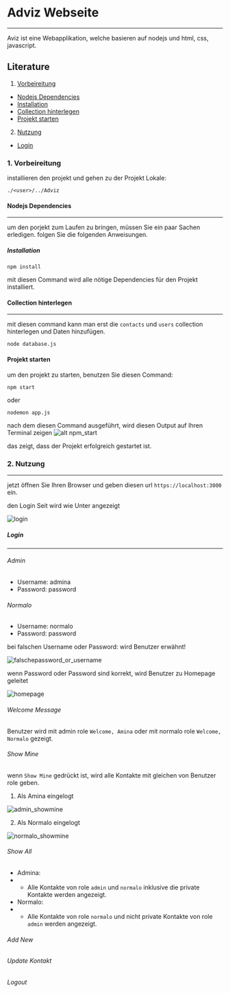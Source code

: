 

# Adviz Webseite
***
Aviz ist eine Webapplikation, welche basieren auf nodejs und html, css, javascript.

## Literature
1. [Vorbeireitung](#1-vorbeireitung)
* [Nodejs Dependencies](#nodejs-dependencies)
* [Installation](#installation)
* [Collection hinterlegen](#collection-hinterlegen)
* [Projekt starten](#projekt-starten)
2. [Nutzung](#2-nutzung)
* [Login](#login)

### 1. Vorbeireitung
installieren den projekt und gehen zu der Projekt Lokale:
```
./<user>/../Adviz

```
#### Nodejs Dependencies
***
um den porjekt zum Laufen zu bringen, müssen Sie ein paar Sachen erledigen. folgen Sie die folgenden Anweisungen.
##### Installation
```
npm install
```
mit diesen Command wird alle nötige Dependencies für den Projekt installiert.
#### Collection hinterlegen
***
mit diesen command kann man erst die `contacts` und `users` collection hinterlegen und Daten hinzufügen.
```
node database.js
```
#### Projekt starten
um den projekt zu starten, benutzen Sie diesen Command:
```
npm start
```
oder 
```
nodemon app.js
```
nach dem diesen Command ausgeführt, wird diesen Output auf Ihren Terminal zeigen
![alt npm_start](./public/images/readmeImages/npmstart.png "npm start")

das zeigt, dass der Projekt erfolgreich gestartet ist. 

### 2. Nutzung
***
jetzt öffnen Sie Ihren Browser und geben diesen url `https://localhost:3000` ein.

den Login Seit wird wie Unter angezeigt

![login](./public/images/readmeImages/Login.png "Login Page")

##### Login
***
###### Admin
+ Username: admina
+ Password: password
###### Normalo
+ Username: normalo
+ Password: password

bei falschen Username oder Password: wird Benutzer erwähnt!

![falschepassword_or_username](./public/images/readmeImages/falscheusername_or_password.png)

wenn Password oder Password sind korrekt, wird Benutzer zu Homepage geleitet

![homepage](./public/images/readmeImages/homepage_admina.png)
###### Welcome Message

Benutzer wird mit admin role `Welcome, Amina` oder mit normalo role  `Welcome, Normalo` gezeigt.

###### Show Mine 

wenn `Show Mine` gedrückt ist, wird alle Kontakte mit gleichen von Benutzer role geben. 
1. Als Amina eingelogt

![admin_showmine](./public/images/readmeImages/Show_mine_admin.png)


2. Als Normalo eingelogt

![normalo_showmine](./public/images/readmeImages/showmine_normalo.png)

###### Show All
* Admina: 
* * Alle Kontakte von role `admin` und `normalo` inklusive die private Kontakte werden angezeigt.
* Normalo: 
* * Alle Kontakte von role `normalo` und  nicht private Kontakte von role `admin` werden angezeigt.

###### Add New

###### Update Kontakt

###### Logout

